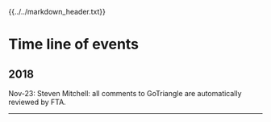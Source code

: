 {{../../markdown_header.txt}}

# Time line of events

## 2018

Nov-23: Steven Mitchell: all comments to GoTriangle are automatically reviewed by FTA.


-------------